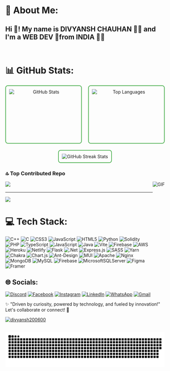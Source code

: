 # 💫 About Me:

<h2>Hi 👋! My name is DIVYANSH CHAUHAN 👨‍💻 and I'm a WEB DEV 🚀from INDIA 🏳️‍🌈</h2>

<br clear="both">

# 📊 GitHub Stats:

<div align="center" style="display: flex; flex-direction: row; justify-content: center; gap: 20px;">
  <img src="https://github-readme-stats.vercel.app/api?username=divyansh200600&theme=merko&hide_border=false&include_all_commits=true&count_private=true" style="border: 2px solid #4CAF50; border-radius: 8px; padding: 10px; height: 160px; width: 240px;" alt="GitHub Stats" />
  <img src="https://github-readme-stats.vercel.app/api/top-langs/?username=divyansh200600&theme=merko&hide_border=false&include_all_commits=true&count_private=true&layout=compact" style="border: 2px solid #4CAF50; border-radius: 8px; padding: 10px; height: 160px; width: 240px;" alt="Top Languages" />
</div>

<div align="center" style="margin-top: 20px;">
  <img src="https://github-readme-streak-stats.herokuapp.com/?user=divyansh200600&theme=merko&hide_border=true" style="border: 2px solid #4CAF50; border-radius: 8px; padding: 10px; height: 160px; width: 240px;" alt="GitHub Streak Stats" />
</div>


### 🔝 Top Contributed Repo
![](https://github-contributor-stats.vercel.app/api?username=divyansh200600&limit=5&theme=dark&combine_all_yearly_contributions=true)
<img align="right" height="250" src="https://media.tenor.com/hVRhFeDFW6oAAAAi/anime-wave.gif" alt="GIF" />


---
[![](https://visitcount.itsvg.in/api?id=divyansh200600&icon=0&color=0)](https://visitcount.itsvg.in)

# 💻 Tech Stack:
![C++](https://img.shields.io/badge/c++-%2300599C.svg?style=for-the-badge&logo=c%2B%2B&logoColor=white) ![C](https://img.shields.io/badge/c-%2300599C.svg?style=for-the-badge&logo=c&logoColor=white) ![CSS3](https://img.shields.io/badge/css3-%231572B6.svg?style=for-the-badge&logo=css3&logoColor=white) ![JavaScript](https://img.shields.io/badge/javascript-%23323330.svg?style=for-the-badge&logo=javascript&logoColor=%23F7DF1E) ![HTML5](https://img.shields.io/badge/html5-%23E34F26.svg?style=for-the-badge&logo=html5&logoColor=white) ![Python](https://img.shields.io/badge/python-3670A0?style=for-the-badge&logo=python&logoColor=ffdd54) ![Solidity](https://img.shields.io/badge/Solidity-%23363636.svg?style=for-the-badge&logo=solidity&logoColor=white) ![PHP](https://img.shields.io/badge/php-%23777BB4.svg?style=for-the-badge&logo=php&logoColor=white) ![TypeScript](https://img.shields.io/badge/typescript-%23007ACC.svg?style=for-the-badge&logo=typescript&logoColor=white) ![JavaScript](https://img.shields.io/badge/javascript-%23323330.svg?style=for-the-badge&logo=javascript&logoColor=%23F7DF1E) ![Java](https://img.shields.io/badge/java-%23ED8B00.svg?style=for-the-badge&logo=openjdk&logoColor=white) ![Vite](https://img.shields.io/badge/vite-%23646CFF.svg?style=for-the-badge&logo=vite&logoColor=white) ![Firebase](https://img.shields.io/badge/firebase-%23039BE5.svg?style=for-the-badge&logo=firebase) ![AWS](https://img.shields.io/badge/AWS-%23FF9900.svg?style=for-the-badge&logo=amazon-aws&logoColor=white) ![Heroku](https://img.shields.io/badge/heroku-%23430098.svg?style=for-the-badge&logo=heroku&logoColor=white) ![Netlify](https://img.shields.io/badge/netlify-%23000000.svg?style=for-the-badge&logo=netlify&logoColor=#00C7B7) ![Flask](https://img.shields.io/badge/flask-%23000.svg?style=for-the-badge&logo=flask&logoColor=white) ![.Net](https://img.shields.io/badge/.NET-5C2D91?style=for-the-badge&logo=.net&logoColor=white) ![Express.js](https://img.shields.io/badge/express.js-%23404d59.svg?style=for-the-badge&logo=express&logoColor=%2361DAFB) ![SASS](https://img.shields.io/badge/SASS-hotpink.svg?style=for-the-badge&logo=SASS&logoColor=white) ![Yarn](https://img.shields.io/badge/yarn-%232C8EBB.svg?style=for-the-badge&logo=yarn&logoColor=white) ![Chakra](https://img.shields.io/badge/chakra-%234ED1C5.svg?style=for-the-badge&logo=chakraui&logoColor=white) ![Chart.js](https://img.shields.io/badge/chart.js-F5788D.svg?style=for-the-badge&logo=chart.js&logoColor=white) ![Ant-Design](https://img.shields.io/badge/-AntDesign-%230170FE?style=for-the-badge&logo=ant-design&logoColor=white) ![MUI](https://img.shields.io/badge/MUI-%230081CB.svg?style=for-the-badge&logo=mui&logoColor=white) ![Apache](https://img.shields.io/badge/apache-%23D42029.svg?style=for-the-badge&logo=apache&logoColor=white) ![Nginx](https://img.shields.io/badge/nginx-%23009639.svg?style=for-the-badge&logo=nginx&logoColor=white) ![MongoDB](https://img.shields.io/badge/MongoDB-%234ea94b.svg?style=for-the-badge&logo=mongodb&logoColor=white) ![MySQL](https://img.shields.io/badge/mysql-4479A1.svg?style=for-the-badge&logo=mysql&logoColor=white) ![Firebase](https://img.shields.io/badge/firebase-a08021?style=for-the-badge&logo=firebase&logoColor=ffcd34) ![MicrosoftSQLServer](https://img.shields.io/badge/Microsoft%20SQL%20Server-CC2927?style=for-the-badge&logo=microsoft%20sql%20server&logoColor=white) ![Figma](https://img.shields.io/badge/figma-%23F24E1E.svg?style=for-the-badge&logo=figma&logoColor=white) ![Framer](https://img.shields.io/badge/Framer-black?style=for-the-badge&logo=framer&logoColor=blue)



## 🌐 Socials:

[![Discord](https://img.shields.io/badge/Discord-%237289DA.svg?logo=discord&logoColor=white)](https://discord.com/users/1079830707339268327) 
[![Facebook](https://img.shields.io/badge/Facebook-%231877F2.svg?logo=Facebook&logoColor=white)](https://www.facebook.com/profile.php?id=61570796335159) 
[![Instagram](https://img.shields.io/badge/Instagram-%23E4405F.svg?logo=Instagram&logoColor=white)](https://www.instagram.com/itz_divy4sh/) 
[![LinkedIn](https://img.shields.io/badge/LinkedIn-%230077B5.svg?logo=linkedin&logoColor=white)](https://www.linkedin.com/in/divaysnh-chauhan-0b9685342/) 
[![WhatsApp](https://img.shields.io/badge/WhatsApp-%238BC34A.svg?logo=WhatsApp&logoColor=white)](https://wa.me/9719688888) 
[![Gmail](https://img.shields.io/badge/Gmail-%23D14836.svg?logo=gmail&logoColor=white)](mailto:divyansh20060@gmail.com)

✨ "Driven by curiosity, powered by technology, and fueled by innovation!" Let's collaborate or connect! 💬

<p><a href="https://github.com/ryo-ma/github-profile-trophy"><img src="https://github-profile-trophy.vercel.app/?username=divyansh200600" alt="divyansh200600" /></a></p>



<br clear="both">

<img src="https://raw.githubusercontent.com/divyansh200600/divyansh200600/output/snake.svg" alt="Snake animation" />
